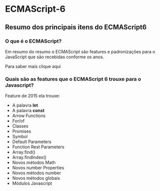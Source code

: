 # ECMAScript-6
<h2>Resumo dos principais itens do ECMAScript6</h2>


<h3>O que é o ECMAScript?</h3>

Em resumo do resumo o ECMAScript são features e padronizações para o JavaScript que são recebidas conforme os anos.

<a src="https://kenzie.com.br/blog/ecmascript-6/"> Para saber mais clique aqui</a>


<h3>Quais são as features que o ECMAScript 6 trouxe para o Javascript?</h3>
Feature de 2015 ela trouxe:
<ul>
    <li>A palavra <strong>let</strong></li>
    <li>A palavra <strong>const</strong></li>
    <li>Arrow Functions</li>
    <li>For/of</li>
    <li>Classes</li>
    <li>Promises</li>
    <li>Symbol</li>
    <li>Default Parameters</li>
    <li>Function Rest Parameters</li>
    <li>Array.find()</li>
    <li>Array.findIndex()</li>
    <li>Novos métodos Math</li>
    <li>Novos number Properties</li>
    <li>Novos métodos number</li>
    <li>Novos métodos globais</li>
    <li>Módulos Javascript</li>
</ul>

